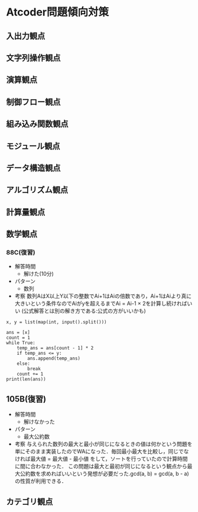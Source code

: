 # Atcoder問題傾向対策


## 入出力観点

## 文字列操作観点

## 演算観点
## 制御フロー観点

## 組み込み関数観点

## モジュール観点

## データ構造観点

## アルゴリズム観点

## 計算量観点

## 数学観点
### 88C(復習)
- 解答時間
    - 解けた(10分)
- パターン
    - 数列
- 考察
数列AはX以上Y以下の整数でAi+1はAiの倍数であり，Ai+1はAiより真に大きいという条件なのでAiがyを超えるまでAi = Ai-1 × 2を計算し続ければいい
(公式解答とは別の解き方である:公式の方がいいかも)
```
x, y = list(map(int, input().split()))

ans = [x]
count = 1
while True:
    temp_ans = ans[count - 1] * 2
    if temp_ans <= y:
        ans.append(temp_ans)
    else:
        break
    count += 1
print(len(ans))
```
## 105B(復習)
- 解答時間
    - 解けなかった
- パターン
    - 最大公約数
- 考察
与えられた数列の最大と最小が同じになるときの値は何かという問題を単にそのまま実装したのでWAになった．毎回最小最大を比較し，同じでなければ最大値 = 最大値 - 最小値
をして，ソートを行っていたので計算時間に間に合わなかった．
この問題は最大と最初が同じになるという観点から最大公約数を求めればいいという発想が必要だった.gcd(a, b) = gcd(a, b - a)の性質が利用できる．

## カテゴリ観点